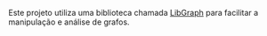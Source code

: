 Este projeto utiliza uma biblioteca chamada [LibGraph](https://github.com/Diogo-Honorato/LibGraph) para facilitar a manipulação e análise de grafos.
